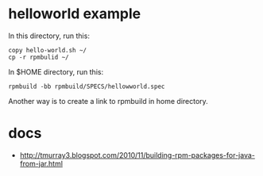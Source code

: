 # helloworld example
In this directory, run this:
```
copy hello-world.sh ~/
cp -r rpmbulid ~/
```

In $HOME directory, run this:
```
rpmbuild -bb rpmbuild/SPECS/hellowworld.spec
```

Another way is to create a link to rpmbuild in home directory.

# docs
* http://tmurray3.blogspot.com/2010/11/building-rpm-packages-for-java-from-jar.html
